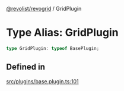 [@revolist/revogrid](README.md) / GridPlugin

# Type Alias: GridPlugin

```ts
type GridPlugin: typeof BasePlugin;
```

## Defined in

[src/plugins/base.plugin.ts:101](https://github.com/revolist/revogrid/blob/25ca3c23eae2ed21be1e6ef1fe2d086a3aef0cb1/src/plugins/base.plugin.ts#L101)
